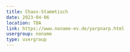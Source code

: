 ```yaml
---
title: Chaos-Stammtisch
date: 2023-04-06
location: TBA
link: https://www.noname-ev.de/yarpnarp.html
usergroup: noname
type: usergroup
---
```

